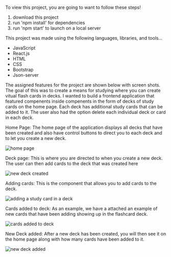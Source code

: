 To view this project, you are going to want to follow these steps!
1. download this project
2. run 'npm install' for dependencies
3. run 'npm start' to launch on a local server

This project was made using the following languages, libraries, and tools...

  - JavaScript
  - React.js
  - HTML
  - CSS
  - Bootstrap
  - Json-server



The assigned features for the project are shown below with screen shots. The goal of this was to create a means for studying where you can create vitual flash cards in decks. I wanted to build a frontend application that featured compenents inside compenents in the form of decks of study cards on the home page. Each deck has additional study cards that can be added to it. The user also had the option delete each individual deck or card in each deck. 



Home Page: The home page of the application displays all decks that have been created and also have control buttons to direct you to each deck and to let you create a new deck. 

![home page](https://user-images.githubusercontent.com/107443773/212747457-fb295848-28e3-4019-abd8-1a7e70910fe0.GIF)




Deck page: This is where you are directed to when you create a new deck. The user can then add cards to the deck that was created here

![new deck created](https://user-images.githubusercontent.com/107443773/212747551-f493f14c-19f6-4c89-8540-31203b85a47d.GIF)




Adding cards: This is the component that allows you to add cards to the deck.

![adding a study card in a deck](https://user-images.githubusercontent.com/107443773/212748208-8c9e14bb-b8c4-45f4-93b1-09189bfe41cd.GIF)



Cards added to deck: As an example, we have a attached an example of new cards that have been adding showing up in the flashcard deck. 

![cards added to deck](https://user-images.githubusercontent.com/107443773/212748385-e2cdc1b4-8ff5-46a1-b2ba-5e1f4a1e9561.GIF)




New Deck added: After a new deck has been created, you will then see it on the home page along with how many cards have been added to it. 

![new deck added](https://user-images.githubusercontent.com/107443773/212747714-bc747c2a-02a7-412b-a97d-21996a1bbc42.GIF)




